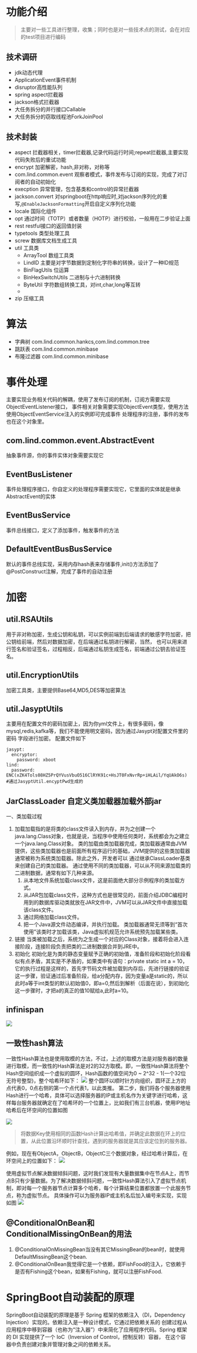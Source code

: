 # 功能介绍

> 主要对一些工具进行整理，收集；同时也是对一些技术点的测试，会在对应的test项目进行编码

## 技术调研

* jdk动态代理
* ApplicationEvent事件机制
* disruptor高性能队列
* spring aspect拦截器
* jackson格式拦截器
* 大任务拆分的并行接口Callable
* 大任务拆分的窃取线程池ForkJoinPool

## 技术封装

* aspect 拦截器相关，timer拦截器,记录代码运行时间;repeat拦截器,主要实现代码失败后的重试功能
* encrypt 加密解密，hash,非对称，对称等
* com.lind.common.event 观察者模式，事件发布与订阅的实现，完成了对订阅者的自动初始化
* execption 异常管理，包含基类和control的异常拦截器
* jackson.convert 对springboot在http响应时,对jackson序列化的重写,`@EnableJacksonFormatting`开启自定义序列化功能
* locale 国际化组件
* opt 通过时间（TOTP）或者数量（HOTP）进行校验，一般用在二步验证上面
* rest restful接口的返回值封装
* typetools 类型处理工具
* screw 数据库文档生成工具
* util 工具类
    * ArrayTool 数组工具类
    * LindID 主要是对字节数据到定制化字符串的转换，设计了一种ID规范
    * BinFlagUtils 位运算
    * BinHexSwitchUtils 二进制与十六进制转换
    * ByteUtil 字符数组转换工具，对int,char,long等互转
    *
* zip 压缩工具

# 算法

* 字典树 com.lind.common.hankcs,com.lind.common.tree
* 跳跃表 com.lind.common.minibase
* 布隆过滤器 com.lind.common.minibase

# 事件处理

主要实现业务相关代码的解耦，使用了发布订阅的机制，订阅方需要实现ObjectEventListener接口，
事件相关对象需要实现ObjectEvent类型，使用方法使用ObjectEventService注入的实例即可完成事件
处理程序的注册，事件的发布也在这个对象里。

## com.lind.common.event.AbstractEvent

抽象事件源，你的事件实体对象需要实现它

## EventBusListener

事件处理程序接口，你自定义的处理程序需要实现它，它里面的实体就是继承AbstractEvent的实体

## EventBusService

事件总线接口，定义了添加事件，触发事件的方法

## DefaultEventBusBusService

默认的事件总线实现，采用内存hash表来存储事件,init()方法添加了@PostConstruct注解，完成了事件的自动注册

# 加密

## util.RSAUtils

用于非对称加密，生成公钥和私钥，可以实例前端到后端请求的敏感字符加密，把公钥给前端，然后对数据加密，在后端通过私钥进行解密，当然，
也可以用来进行签名和验证签名，过程相反，后端通过私钥生成签名，前端通过公钥去验证签名。

## util.EncryptionUtils

加密工具类，主要提供Base64,MD5,DES等加密算法

## util.JasyptUtils

主要用在配置文件的密码加密上，因为你yml文件上，有很多密码，像mysql,redis,kafka等，我们不能使用明文密码，因为通过Jasypt对配置文件里的密码
字段进行加密。
配置文件如下

```$xslt
jasypt:
  encryptor:
    password: xboot
lind:
  password: ENC(xZK4Tols08HZ5PrQYVusVbuO516ClRYK91c+HsJT0FxNvrRp+iHLAil/YqUAkO6s) #通过JasyptUtil.encyptPwd生成的
```

## JarClassLoader 自定义类加载器加载外部jar

一、类加载过程

1. 加载加载指的是将类的class文件读入到内存，并为之创建一个java.lang.Class对象，也就是说，当程序中使用任何类时，系统都会为之建立一个java.lang.Class对象。
   类的加载由类加载器完成，类加载器通常由JVM提供，这些类加载器也是前面所有程序运行的基础，JVM提供的这些类加载器通常被称为系统类加载器。除此之外，开发者可以
   通过继承ClassLoader基类来创建自己的类加载器。
   通过使用不同的类加载器，可以从不同来源加载类的二进制数据，通常有如下几种来源。
   1. 从本地文件系统加载class文件，这是前面绝大部分示例程序的类加载方式。
   2. 从JAR包加载class文件，这种方式也是很常见的，前面介绍JDBC编程时用到的数据库驱动类就放在JAR文件中，JVM可以从JAR文件中直接加载该class文件。
   3. 通过网络加载class文件。
   4. 把一个Java源文件动态编译，并执行加载。
      类加载器通常无须等到“首次使用”该类时才加载该类，Java虚拟机规范允许系统预先加载某些类。
2. 链接
   当类被加载之后，系统为之生成一个对应的Class对象，接着将会进入连接阶段，连接阶段负责把类的二进制数据合并到JRE中。
3. 初始化
   初始化是为类的静态变量赋予正确的初始值，准备阶段和初始化阶段看似有点矛盾，其实是不矛盾的，如果类中有语句：private static int a = 10，它的执行过程是这样的，首先字节码文件被加载到内存后，先进行链接的验证这一步骤，验证通过后准备阶段，给a分配内存，因为变量a是static的，所以此时a等于int类型的默认初始值0，即a=0,然后到解析（后面在说），到初始化这一步骤时，才把a的真正的值10赋给a,此时a=10。

## infinispan

![](./assets/readme-1634880735298.png)

## 一致性hash算法

一致性Hash算法也是使用取模的方法，不过，上述的取模方法是对服务器的数量进行取模，而一致性的Hash算法是对2的32方取模。即，一致性Hash算法将整个Hash空间组织成一个虚拟的圆环，Hash函数的值空间为0 ~ 2^32 - 1(一个32位无符号整型)，整个哈希环如下：
![](./assets/readme-1638363072079.png)
整个圆环以顺时针方向组织，圆环正上方的点代表0，0点右侧的第一个点代表1，以此类推。
第二步，我们将各个服务器使用Hash进行一个哈希，具体可以选择服务器的IP或主机名作为关键字进行哈希，这样每台服务器就确定在了哈希环的一个位置上，比如我们有三台机器，使用IP地址哈希后在环空间的位置如图

![](./assets/readme-1638363097010.png)

> 将数据Key使用相同的函数Hash计算出哈希值，并确定此数据在环上的位置，从此位置沿环顺时针查找，遇到的服务器就是其应该定位到的服务器。

例如，现在有ObjectA，ObjectB，ObjectC三个数据对象，经过哈希计算后，在环空间上的位置如下：
![](./assets/readme-1638363133098.png)

使用虚拟节点解决数据倾斜问题，这时我们发现有大量数据集中在节点A上，而节点B只有少量数据。为了解决数据倾斜问题，一致性Hash算法引入了虚拟节点机制，即对每一个服务器节点计算多个哈希，每个计算结果位置都放置一个此服务节点，称为虚拟节点。
具体操作可以为服务器IP或主机名后加入编号来实现，实现如图
![](./assets/readme-1638363202800.png)

## @ConditionalOnBean和ConditionalMissingOnBean的用法

1. @ConditionalOnMissingBean当没有其它MissingBean的bean时，就使用DefaultMissingBean这个bean.
2. @ConditionalOnBean我觉得它是一个依赖，即FishFood的注入，它依赖于是否有Fishing这个bean，如果有Fishing，就可以注册FishFood.

# SpringBoot自动装配的原理

SpringBoot自动装配的原理是基于 Spring 框架的依赖注入（DI，Dependency Injection）实现的。依赖注入是一种设计模式，它通过把依赖关系的
创建过程从应用程序中移到容器（也称为“注入器”）中来简化了应用程序代码。Spring 框架的 DI 实现提供了一个 IoC（Inversion of Control，控制反转）容器，
在这个容器中负责创建对象并管理对象之间的依赖关系。
